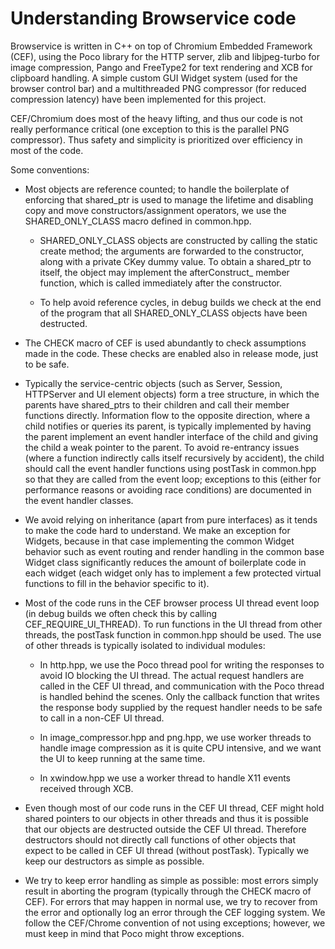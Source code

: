 # Understanding Browservice code

Browservice is written in C++ on top of Chromium Embedded Framework (CEF), using the Poco library for the HTTP server, zlib and libjpeg-turbo for image compression, Pango and FreeType2 for text rendering and XCB for clipboard handling. A simple custom GUI Widget system (used for the browser control bar) and a multithreaded PNG compressor (for reduced compression latency) have been implemented for this project.

CEF/Chromium does most of the heavy lifting, and thus our code is not really performance critical (one exception to this is the parallel PNG compressor). Thus safety and simplicity is prioritized over efficiency in most of the code.

Some conventions:

- Most objects are reference counted; to handle the boilerplate of enforcing that shared_ptr is used to manage the lifetime and disabling copy and move constructors/assignment operators, we use the SHARED_ONLY_CLASS macro defined in common.hpp.

  - SHARED_ONLY_CLASS objects are constructed by calling the static create method; the arguments are forwarded to the constructor, along with a private CKey dummy value. To obtain a shared_ptr to itself, the object may implement the afterConstruct_ member function, which is called immediately after the constructor.

  - To help avoid reference cycles, in debug builds we check at the end of the program that all SHARED_ONLY_CLASS objects have been destructed.

- The CHECK macro of CEF is used abundantly to check assumptions made in the code. These checks are enabled also in release mode, just to be safe.

- Typically the service-centric objects (such as Server, Session, HTTPServer and UI element objects) form a tree structure, in which the parents have shared_ptrs to their children and call their member functions directly. Information flow to the opposite direction, where a child notifies or queries its parent, is typically implemented by having the parent implement an event handler interface of the child and giving the child a weak pointer to the parent. To avoid re-entrancy issues (where a function indirectly calls itself recursively by accident), the child should call the event handler functions using postTask in common.hpp so that they are called from the event loop; exceptions to this (either for performance reasons or avoiding race conditions) are documented in the event handler classes.

- We avoid relying on inheritance (apart from pure interfaces) as it tends to make the code hard to understand. We make an exception for Widgets, because in that case implementing the common Widget behavior such as event routing and render handling in the common base Widget class significantly reduces the amount of boilerplate code in each widget (each widget only has to implement a few protected virtual functions to fill in the behavior specific to it).

- Most of the code runs in the CEF browser process UI thread event loop (in debug builds we often check this by calling CEF_REQUIRE_UI_THREAD). To run functions in the UI thread from other threads, the postTask function in common.hpp should be used. The use of other threads is typically isolated to individual modules:

  - In http.hpp, we use the Poco thread pool for writing the responses to avoid IO blocking the UI thread. The actual request handlers are called in the CEF UI thread, and communication with the Poco thread is handled behind the scenes. Only the callback function that writes the response body supplied by the request handler needs to be safe to call in a non-CEF UI thread.

  - In image_compressor.hpp and png.hpp, we use worker threads to handle image compression as it is quite CPU intensive, and we want the UI to keep running at the same time.

  - In xwindow.hpp we use a worker thread to handle X11 events received through XCB.

- Even though most of our code runs in the CEF UI thread, CEF might hold shared pointers to our objects in other threads and thus it is possible that our objects are destructed outside the CEF UI thread. Therefore destructors should not directly call functions of other objects that expect to be called in CEF UI thread (without postTask). Typically we keep our destructors as simple as possible.

- We try to keep error handling as simple as possible: most errors simply result in aborting the program (typically through the CHECK macro of CEF). For errors that may happen in normal use, we try to recover from the error and optionally log an error through the CEF logging system. We follow the CEF/Chrome convention of not using exceptions; however, we must keep in mind that Poco might throw exceptions.

